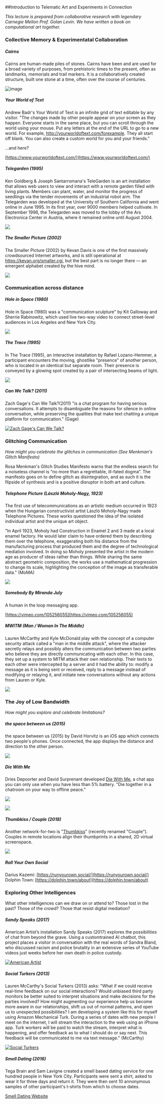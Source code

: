 ##Introduction to Telematic Art and Experiments in Connection

*This lecture is prepared from collaborative research with legendary Carnegie Mellon Prof. Golan Levin. We have written a book on computational art together.*

### Collective Memory & Experimentatal Collaboration

##### Cairns

Cairns are human-made piles of stones. Cairns have been and are used for a broad variety of purposes, from prehistoric times to the present, often as landmarks, memorials and trail markers. It is a collaboratively created structure, built one stone at a time, often over the course of centuries.

![image](images/Shankend-Cairn.jpg)

##### Your World of Text

Andrew Badr's Your World of Text is an infinite grid of text editable by any visitor. "The changes made by other people appear on your screen as they happen. Everyone starts in the same place, but you can scroll through the world using your mouse. Put any letters at the end of the URL to go to a new world. For example, http://yourworldoftext.com/forexample. They all start off blank. You can also create a custom world for you and your friends."

...and here?

[https://www.yourworldoftext.com/](https://www.yourworldoftext.com/)

##### Telegarden (1995)

Ken Goldberg & Joseph Santarromana's TeleGarden is an art installation that allows web users to view and interact with a remote garden filled with living plants. Members can plant, water, and monitor the progress of seedlings via the tender movements of an industrial robot arm. The Telegarden was developed at the University of Southern California and went online in June 1995. In its first year, over 9000 members helped cultivate. In September 1996, the Telegarden was moved to the lobby of the Ars Electronica Center in Austria, where it remained online until August 2004.

[![](images/telegarden.jpg)](https://youtu.be/BCEC1tfc5Jc)

##### The Smaller Picture (2002)

The Smaller Picture (2002) by Kevan Davis is one of the first massively crowdsourced Internet artworks, and is still operational at https://kevan.org/smaller.cgi, but the best part is no longer there — an emergent alphabet created by the hive mind.

![](images/datavis_smaller_picture.jpg)


### Communication across distance 

##### Hole in Space (1980)

Hole in Space (1980) was a "communication sculpture" by Kit Galloway and Sherrie Rabinowitz, which used live two-way video to connect street-level audiences in Los Angeles and New York City.

![](images/hole-in-space.jpg)

##### The Trace (1995)

In The Trace (1995), an interactive installation by Rafael Lozano-Hemmer, a participant encounters the moving, ghostlike "presence" of another person, who is located in an identical but separate room. Their presence is conveyed by a glowing spot created by a pair of intersecting beams of light.

[![](https://img.youtube.com/vi/dIVEZYr6PDc/0.jpg)](https://youtu.be/dIVEZYr6PDc)

##### Can We Talk? (2011)

Zach Gage's Can We Talk?(2011) "is a chat program for having serious conversations. It attempts to disambiguate the reasons for silence in online conversation, while preserving the qualities that make text chatting a unique platform for communication." (Gage)

[![Zach Gage's *Can We Talk?*](images/can_we_talk.png)](https://vimeo.com/27421540)

### Glitching Communication

*How might you celebrate the glitches in communication (See Menkman's Glitch Manifesto)*

Rosa Menkman's Glitch Studies Manifesto warns that the endless search for a noiseless channel is “no more than a regrettable, ill-fated dogma”. The manifesto goes on to define glitch as disintegration, and as such it is the flipside of synthesis and is a positive disruptor in both art and culture.

##### Telephone Picture (László Moholy-Nagy, 1923)

The first use of telecommunications as an artistic medium occurred in 1923 when the Hungarian constructivist artist László Moholy-Nagy made Telephone Pictures. These works questioned the idea of the isolated individual artist and the unique art object.

"In April 1923, Moholy had Construction in Enamel 2 and 3 made at a local enamel factory. He would later claim to have ordered them by describing them over the telephone, exaggerating both his distance from the manufacturing process that produced them and the degree of technological mediation involved. In doing so Moholy presented the artist in the modern age as producer of ideas rather than things. While sharing the same abstract geometric composition, the works use a mathematical progression to change its scale, highlighting the conception of the image as transferable data." (MoMA)

![](images/Laszlo-Moholy-Nagy-Telephone-Picture-1200x1922.jpg)

##### Somebody By Miranda July

A human in the loop messaging app.

[https://vimeo.com/105256055](https://vimeo.com/105256055)

##### MWITM (Man / Woman In The Middle)

Lauren McCarthy and Kyle McDonald play with the concept of a computer security attack called a "man in the middle attack", where the attacker secretly relays and possibly alters the communication between two parties who believe they are directly communicating with each other. In this case, they set up a system to MITM attack their own relationship. Their texts to each other were intercepted by a server and it had the ability to: modify a message as it is being sent or received, reply to a message instead of modifying or relaying it, and initiate new conversations without any actions from Lauren or Kyle.

![](images/phones-1_o.jpg)

### The Joy of Low Bandwidth

*How might you explore and celebrate limitations?*

##### the space between us (2015)

the space between us (2015) by David Horvitz is an iOS app which connects two people's phones. Once connected, the app displays the distance and direction to the other person.

![](images/horvitz_app_01-1200x800.jpg)

##### Die With Me 
Dries Depoorter and David Surprenant developed [Die With Me](http://diewithme.online/), a chat app you can only use when you have less than 5% battery. "Die together in a chatroom on your way to offline peace."

[![](images/die_with_me.jpg)](https://vimeo.com/251322259)

![](images/die_with_me_2.png)

##### Thumbkiss / Couple (2018)

Another network-for-two is "[Thumbkiss](https://www.youtube.com/watch?v=NkveWyiU4Go&t=1m47s)" (recently renamed "Couple"). Couples in remote locations align their thumbprints in a shared, 2D virtual screenspace. 

[![](images/thumbkiss.gif)](https://www.youtube.com/watch?v=NkveWyiU4Go&t=1m47s)


##### Roll Your Own Social

Darius Kazemi: [https://runyourown.social/](https://runyourown.social/)
Dolphin Town: [https://dolphin.town/about](https://dolphin.town/about)


### Exploring Other Intelligences

What other intelligences can we draw on or attend to? Those lost in the past? Those of the crowd? Those that resist digital mediation?

##### Sandy Speaks (2017)

American Artist’s installation SandySpeaks (2017) explores the possibilities ofchat from beyond the grave. Using a customtrainedAI chatbot, this project places a visitorin conversation with the real words of SandraBland, who discussed racism and policebrutality in an extensive series of YouTubevideos just weeks before her own death inpolice custody.

[![American Artist](images/american_artist.jpg)](https://americanartist.us/works/sandy-speaks)

##### Social Turkers (2013)

Lauren McCarthy's Social Turkers (2013) asks: "What if we could receive real-time feedback on our social interactions? Would unbiased third party monitors be better suited to interpret situations and make decisions for the parties involved? How might augmenting our experience help us become more aware in our relationships, shift us out of normal patterns, and open us to unexpected possibilities? I am developing a system like this for myself using Amazon Mechanical Turk. During a series of dates with new people I meet on the internet, I will stream the interaction to the web using an iPhone app. Turk workers will be paid to watch the stream, interpret what is happening, and offer feedback as to what I should do or say next. This feedback will be communicated to me via text message." (McCarthy)

[![Social Turkers](images/social_turkers.jpg)](https://vimeo.com/66339316)

##### Smell Dating (2016)

Tega Brain and Sam Lavigne created a smell based dating service for one hundred people in New York City. Participants were sent a shirt, asked to wear it for three days and return it. They were then sent 10 annonymous samples of other participant's t-shirts from which to choose dates. 

[Smell Dating Website](http://smell.dating/)






